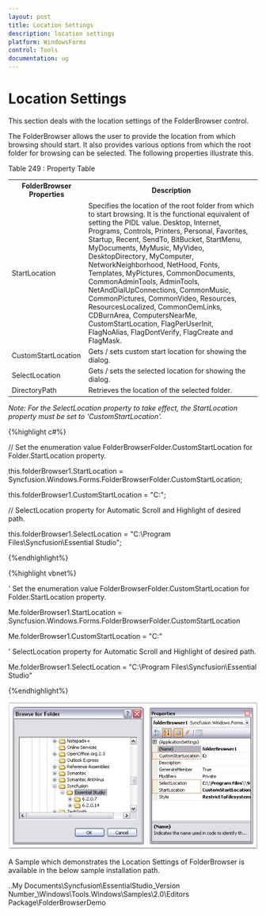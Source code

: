 ```yaml
---
layout: post
title: Location Settings
description: location settings
platform: WindowsForms
control: Tools
documentation: ug
---
```


# Location Settings

This section deals with the location settings of the FolderBrowser control.

The FolderBrowser allows the user to provide the location from which browsing should start. It also provides various options from which the root folder for browsing can be selected. The following properties illustrate this.

Table 249 : Property Table

<table>
<tr>
<th>
FolderBrowser Properties</th><th>
Description</th></tr>
<tr>
<td>
StartLocation</td><td>
Specifies the location of the root folder from which to start browsing. It is the functional equivalent of setting the PIDL value.
Desktop,
Internet,
Programs,
Controls,
Printers,
Personal,
Favorites,
Startup,
Recent,
SendTo,
BitBucket,
StartMenu,
MyDocuments,
MyMusic,
MyVideo,
DesktopDirectory,
MyComputer,
NetworkNeighborhood,
NetHood,
Fonts,
Templates,
MyPictures,
CommonDocuments,
CommonAdminTools,
AdminTools,
NetAndDialUpConnections,
CommonMusic,
CommonPictures,
CommonVideo,
Resources,
ResourcesLocalized,
CommonOemLinks,
CDBurnArea,
ComputersNearMe,
CustomStartLocation,
FlagPerUserInit,
FlagNoAlias,
FlagDontVerify,
FlagCreate and
FlagMask.</td></tr>
<tr>
<td>
CustomStartLocation</td><td>
Gets / sets custom start location for showing the dialog.</td></tr>
<tr>
<td>
SelectLocation</td><td>
Gets / sets the selected location for showing the dialog.</td></tr>
<tr>
<td>
DirectoryPath</td><td>
Retrieves the location of the selected folder.</td></tr>
</table>

 _Note: For the SelectLocation property to take effect, the StartLocation property must be set to 'CustomStartLocation'._

{%highlight c#%}


// Set the enumeration value FolderBrowserFolder.CustomStartLocation for Folder.StartLocation property.

this.folderBrowser1.StartLocation = Syncfusion.Windows.Forms.FolderBrowserFolder.CustomStartLocation;

this.folderBrowser1.CustomStartLocation = "C:";



// SelectLocation property for Automatic Scroll and Highlight of desired path.

this.folderBrowser1.SelectLocation = "C:\\Program Files\\Syncfusion\\Essential Studio";



{%endhighlight%}

{%highlight vbnet%}

' Set the enumeration value FolderBrowserFolder.CustomStartLocation for Folder.StartLocation property.

Me.folderBrowser1.StartLocation = Syncfusion.Windows.Forms.FolderBrowserFolder.CustomStartLocation

Me.folderBrowser1.CustomStartLocation = "C:"



' SelectLocation property for Automatic Scroll and Highlight of desired path.

Me.folderBrowser1.SelectLocation = "C:\\Program Files\\Syncfusion\\Essential Studio"

{%endhighlight%}

 ![](Overview_images/Overview_img410.jpeg) 
 
 
A Sample which demonstrates the Location Settings of FolderBrowser is available in the below sample installation path.

..My Documents\Syncfusion\EssentialStudio\_Version Number_\Windows\Tools.Windows\Samples\2.0\Editors Package\FolderBrowserDemo